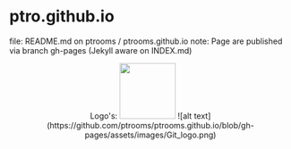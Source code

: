 # ptro.github.io
file: README.md on  ptrooms / ptrooms.github.io 
note: Page are published via branch gh-pages (Jekyll aware on INDEX.md)

<center>Logo's: <img src="https://github.com/ptrooms/ptrooms.github.io/blob/gh-pages/assets/images/ptro_680x478.jpg" height="100"> ![alt text](https://github.com/ptrooms/ptrooms.github.io/blob/gh-pages/assets/images/Git_logo.png)</center>

